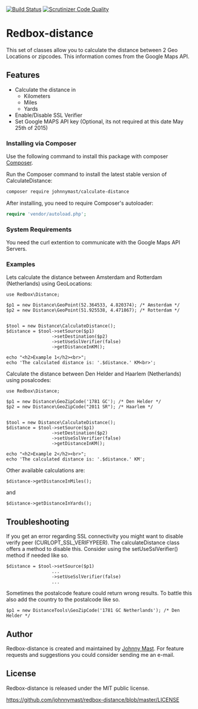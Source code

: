 [![Build Status](https://travis-ci.org/johnnymast/redbox-distance.svg?branch=master)](https://travis-ci.org/johnnymast/redbox-distance) [![Scrutinizer Code Quality](https://scrutinizer-ci.com/g/johnnymast/redbox-distance/badges/quality-score.png?b=master)](https://scrutinizer-ci.com/g/johnnymast/redbox-distance/?branch=master)

# Redbox-distance

This set of classes allow you to calculate the distance between 2 Geo Locations or zipcodes. This information comes from the Google Maps API.

## Features

* Calculate the distance in
    * Kilometers
    * Miles
    * Yards
* Enable/Disable SSL Verifier
* Set Google MAPS API key (Optional, its not required at this date May 25th of 2015)

### Installing via Composer

Use the following command to install this package with composer
[Composer](http://getcomposer.org).

Run the Composer command to install the latest stable version of CalculateDistance:

```bash
composer require johnnymast/calculate-distance
```

After installing, you need to require Composer's autoloader:

```php
require 'vendor/autoload.php';
```


### System Requirements

You need the curl extention to communicate with the Google Maps API Servers.


### Examples

Lets calculate the distance between Amsterdam and Rotterdam (Netherlands) using GeoLocations:

    use Redbox\Distance;
    
    $p1 = new Distance\GeoPoint(52.364533, 4.820374); /* Amsterdam */
    $p2 = new Distance\GeoPoint(51.925538, 4.471867); /* Rotterdam */


    $tool = new Distance\CalculateDistance();
    $distance = $tool->setSource($p1)
                     ->setDestination($p2)
                     ->setUseSslVerifier(false)
                     ->getDistanceInKM();

    echo "<h2>Example 1</h2><br>";
    echo 'The calculated distance is: '.$distance.' KM<br>';

Calculate the distance between Den Helder and Haarlem (Netherlands) using posalcodes:

    use Redbox\Distance;
    
    $p1 = new Distance\GeoZipCode('1781 GC'); /* Den Helder */
    $p2 = new Distance\GeoZipCode("2011 SR"); /* Haarlem */


    $tool = new Distance\CalculateDistance();
    $distance = $tool->setSource($p1)
                     ->setDestination($p2)
                     ->setUseSslVerifier(false)
                     ->getDistanceInKM();

    echo "<h2>Example 2</h2><br>";
    echo 'The calculated distance is: '.$distance.' KM';

Other available calculations are:

    $distance->getDistanceInMiles();

and

    $distance->getDistanceInYards();




## Troubleshooting

If you get an error regarding SSL connectivity you might want to disable verify peer (CURLOPT_SSL_VERIFYPEER). The calculateDistance class offers
a method to disable this. Consider using the setUseSslVerifier() method if needed like so.

    $distance = $tool->setSource($p1)
                     ...
                     ->setUseSslVerifier(false)
                     ...


Sometimes the postalcode feature could return wrong results. To battle this also add the country to the postalcode like so.

    $p1 = new DistanceTools\GeoZipCode('1781 GC Netherlands'); /* Den Helder */


## Author

Redbox-distance is created and maintained by [Johnny Mast](mastjohnny@gmail.com). For feature requests and suggestions
you could consider sending me an e-mail.

## License

Redbox-distance is released under the MIT public license.

<https://github.com/johnnymast/redbox-distance/blob/master/LICENSE>